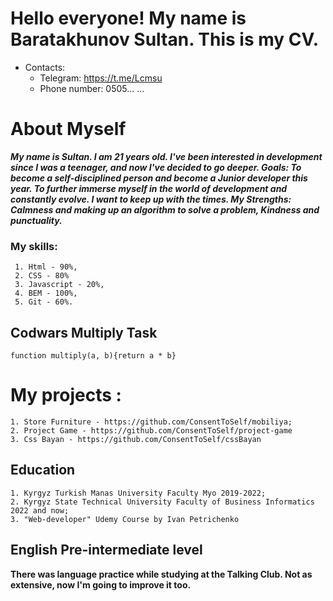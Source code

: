 # Hello everyone! My name is Baratakhunov Sultan. This is my CV.

- Contacts:
  - Telegram: https://t.me/Lcmsu
  - Phone number: 0505... ...

# About Myself

_**My name is Sultan. I am 21 years old. I've been interested in development since I was a teenager, and now I've decided to go deeper. Goals: To become a self-disciplined person and become a Junior developer this year. To further immerse myself in the world of development and constantly evolve. I want to keep up with the times. My Strengths: Calmness and making up an algorithm to solve a problem, Kindness and punctuality.**_

### My skills:

     1. Html - 90%,
     2. CSS - 80%
     3. Javascript - 20%,
     4. BEM - 100%,
     5. Git - 60%.

## Codwars Multiply Task

`function multiply(a, b){return a * b}`

# My projects :

    1. Store Furniture - https://github.com/ConsentToSelf/mobiliya;
    2. Project Game - https://github.com/ConsentToSelf/project-game
    3. Css Bayan - https://github.com/ConsentToSelf/cssBayan

## Education

    1. Kyrgyz Turkish Manas University Faculty Myo 2019-2022;
    2. Kyrgyz State Technical University Faculty of Business Informatics 2022 and now;
    3. "Web-developer" Udemy Course by Ivan Petrichenko

## English Pre-intermediate level

**There was language practice while studying at the Talking Club. Not as extensive, now I'm going to improve it too.**

